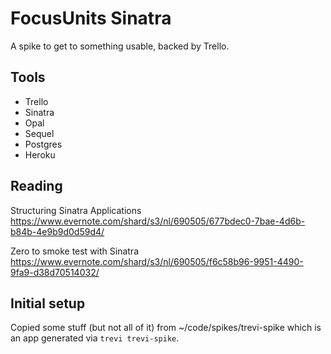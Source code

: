 FocusUnits Sinatra
==================

A spike to get to something usable, backed by Trello.

Tools
-----

- Trello
- Sinatra
- Opal
- Sequel
- Postgres
- Heroku

Reading
-------

Structuring Sinatra Applications
https://www.evernote.com/shard/s3/nl/690505/677bdec0-7bae-4d6b-b84b-4e9b9d0d59d4/

Zero to smoke test with Sinatra
https://www.evernote.com/shard/s3/nl/690505/f6c58b96-9951-4490-9fa9-d38d70514032/

Initial setup
-------------

Copied some stuff (but not all of it) from ~/code/spikes/trevi-spike which is
an app generated via `trevi trevi-spike`.

